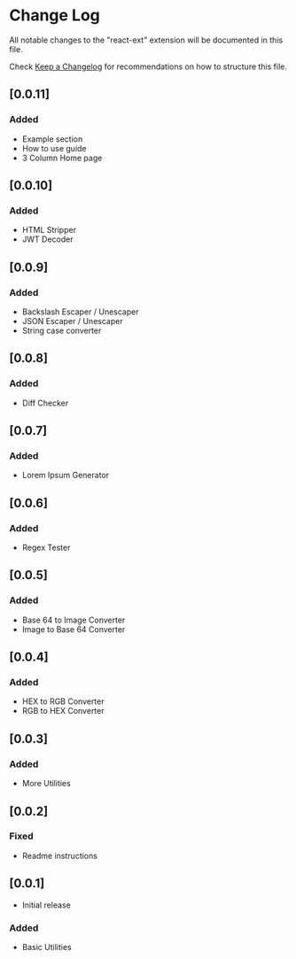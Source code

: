 # Change Log

All notable changes to the "react-ext" extension will be documented in this file.

Check [Keep a Changelog](http://keepachangelog.com/) for recommendations on how to structure this file.

## [0.0.11]

### Added

- Example section
- How to use guide
- 3 Column Home page

## [0.0.10]

### Added

- HTML Stripper
- JWT Decoder

## [0.0.9]

### Added

- Backslash Escaper / Unescaper
- JSON Escaper / Unescaper
- String case converter

## [0.0.8]

### Added

- Diff Checker

## [0.0.7]

### Added

- Lorem Ipsum Generator

## [0.0.6]

### Added

- Regex Tester

## [0.0.5]

### Added

- Base 64 to Image Converter
- Image to Base 64 Converter

## [0.0.4]

### Added

- HEX to RGB Converter
- RGB to HEX Converter

## [0.0.3]

### Added

- More Utilities

## [0.0.2]

### Fixed

- Readme instructions

## [0.0.1]

- Initial release

### Added

- Basic Utilities
